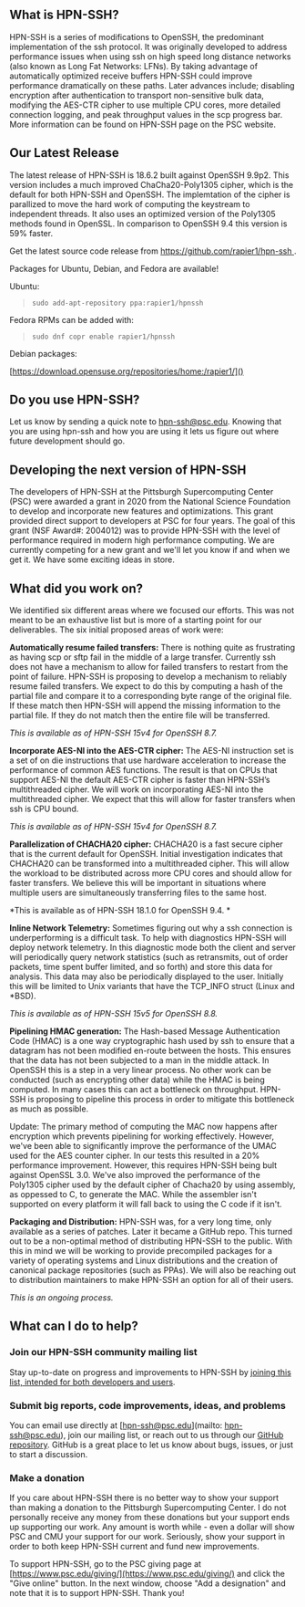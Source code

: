 ## What is HPN-SSH?

HPN-SSH is a series of modifications to OpenSSH, the predominant implementation of the ssh protocol. It was originally developed to address performance issues when using ssh on high speed long distance networks (also known as Long Fat Networks: LFNs). By taking advantage of automatically optimized receive buffers HPN-SSH could improve performance dramatically on these paths. Later advances include; disabling encryption after authentication to transport non-sensitive bulk data, modifying the AES-CTR cipher to use multiple CPU cores, more detailed connection logging, and peak throughput values in the scp progress bar. More information can be found on HPN-SSH page on the PSC website.

## Our Latest Release
The latest release of HPN-SSH is 18.6.2 built against OpenSSH 9.9p2. This version includes a much improved ChaCha20-Poly1305 cipher, which is the default for both HPN-SSH and OpenSSH. The implemtation of the cipher is parallized to move the hard work of computing the keystream to independent threads. It also uses an optimized version of the Poly1305 methods found in OpenSSL. In comparison to OpenSSH 9.4 this version is 59% faster. 

Get the latest source code release from [https://github.com/rapier1/hpn-ssh ](). 

Packages for Ubuntu, Debian, and Fedora are available!  

Ubuntu:

>`sudo add-apt-repository ppa:rapier1/hpnssh`

Fedora RPMs can be added with:
>`sudo dnf copr enable rapier1/hpnssh`

Debian packages:

[https://download.opensuse.org/repositories/home:/rapier1/]()

## Do you use HPN-SSH?
Let us know by sending a quick note to [hpn-ssh@psc.edu](mailto:hpn-ssh@psc.edu). Knowing that you are using hpn-ssh and how you are using it lets us figure out where future development should go. 

## Developing the next version of HPN-SSH

The developers of HPN-SSH at the Pittsburgh Supercomputing Center (PSC) were awarded a grant in 2020 from the National Science Foundation to develop and incorporate new features and optimizations. This grant provided direct support to developers at PSC for four years. The goal of this grant (NSF Award#: 2004012) was to provide HPN-SSH with the level of performance required in modern high performance computing. We are currently competing for a new grant and we'll let you know if and when we get it. We have some exciting ideas in store.

## What did you work on?

We identified six different areas where we focused our efforts. This was not meant to be an exhaustive list but is more of a starting point for our deliverables. The six initial proposed areas of work were:

**Automatically resume failed transfers:** There is nothing quite as frustrating as having scp or sftp fail in the middle of a large transfer. Currently ssh does not have a mechanism to allow for failed transfers to restart from the point of failure. HPN-SSH is proposing to develop a mechanism to reliably resume failed transfers. We expect to do this by computing a hash of the partial file and compare it to a corresponding byte range of the original file. If these match then HPN-SSH will append the missing information to the partial file. If they do not match then the entire file will be transferred.

*This is available as of HPN-SSH 15v4 for OpenSSH 8.7.*

**Incorporate AES-NI into the AES-CTR cipher:** The AES-NI instruction set is a set of on die instructions that use hardware acceleration to increase the performance of common AES functions. The result is that on CPUs that support AES-NI the default AES-CTR cipher is faster than HPN-SSH’s multithreaded cipher. We will work on incorporating AES-NI into the multithreaded cipher. We expect that this will allow for faster transfers when ssh is CPU bound.

*This is available as of HPN-SSH 15v4 for OpenSSH 8.7.*

**Parallelization of CHACHA20 cipher:** CHACHA20 is a fast secure cipher that is the current default for OpenSSH. Initial investigation indicates that CHACHA20 can be transformed into a multithreaded cipher. This will allow the workload to be distributed across more CPU cores and should allow for faster transfers. We believe this will be important in situations where multiple users are simultaneously transferring files to the same host.

*This is available as of HPN-SSH 18.1.0 for OpenSSH 9.4. *

**Inline Network Telemetry:** Sometimes figuring out why a ssh connection is underperforming is a difficult task. To help with diagnostics HPN-SSH will deploy network telemetry. In this diagnostic mode both the client and server will periodically query network statistics (such as retransmits, out of order packets, time spent buffer limited, and so forth) and store this data for analysis. This data may also be periodically displayed to the user. Initially this will be limited to Unix variants that have the TCP_INFO struct (Linux and *BSD).

*This is available as of HPN-SSH 15v5 for OpenSSH 8.8.*

**Pipelining HMAC generation:** The Hash-based Message Authentication Code (HMAC) is a one way cryptographic hash used by ssh to ensure that a datagram has not been modified en-route between the hosts. This ensures that the data has not been subjected to a man in the middle attack. In OpenSSH this is a step in a very linear process. No other work can be conducted (such as encrypting other data) while the HMAC is being computed. In many cases this can act a bottleneck on throughput. HPN-SSH is proposing to pipeline this process in order to mitigate this bottleneck as much as possible.

Update: The primary method of computing the MAC now happens after encryption which prevents pipelining for working effectively. However, we've been able to significantly improve the performance of the UMAC used for the AES counter cipher. In our tests this resulted in a 20% performance improvement. However, this requires HPN-SSH being bult against OpenSSL 3.0. We've also improved the performance of the Poly1305 cipher used by the default cipher of Chacha20 by using assembly, as oppessed to C, to generate the MAC. While the assembler isn't supported on every platform it will fall back to using the C code if it isn't. 

**Packaging and Distribution:** HPN-SSH was, for a very long time, only available as a series of patches. Later it became a GitHub repo. This turned out to be a non-optimal method of distributing HPN-SSH to the public. With this in mind we will be working to provide precompiled packages for a variety of operating systems and Linux distributions and the creation of canonical package repositories (such as PPAs). We will also be reaching out to distribution maintainers to make HPN-SSH an option for all of their users.

*This is an ongoing process.*

## What can I do to help? 

### Join our HPN-SSH community mailing list 

Stay up-to-date on progress and improvements to HPN-SSH by [joining this list, intended for both developers and users](https://lists.psc.edu/mailman/listinfo/hpnssh-community).

### Submit big reports, code improvements, ideas, and problems
You can email use directly at [hpn-ssh@psc.edu](mailto: hpn-ssh@psc.edu), join our mailing list, or reach out to us through our [GitHub repository](https://github.com/rapier1/hpn-ssh). GitHub is a great place to let us know about bugs, issues, or just to start a discussion. 

### Make a donation

If you care about HPN-SSH there is no better way to show your support than making a donation to the Pittsburgh Supercomputing Center. I do not personally receive any money from these donations but your support ends up supporting our work. Any amount is worth while - even a dollar will show PSC and CMU your support for our work. Seriously, show your support in order to both keep HPN-SSH current and fund new improvements.

To support HPN-SSH, go to the PSC giving page at [https://www.psc.edu/giving/](https://www.psc.edu/giving/) and click the "Give online" button. In the next window, choose "Add a designation" and note that it is to support HPN-SSH. Thank you!
